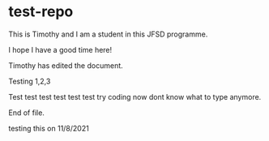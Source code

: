 # test-repo

This is Timothy and I am a student in this JFSD programme.

I hope I have a good time here!

Timothy has edited the document.

Testing 1,2,3

Test test test test test test
try coding now
dont know what to type anymore.

End of file.

testing this on 11/8/2021